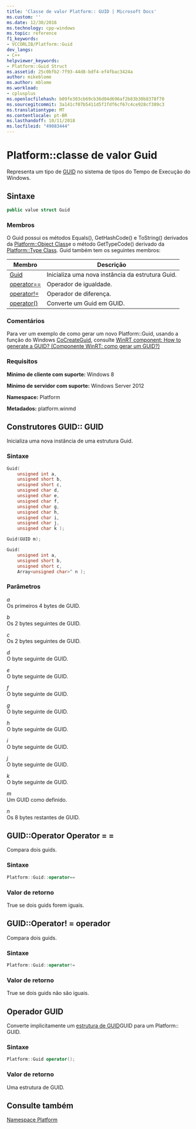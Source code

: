 ```yaml
---
title: 'Classe de valor Platform:: GUID | Microsoft Docs'
ms.custom: ''
ms.date: 12/30/2016
ms.technology: cpp-windows
ms.topic: reference
f1_keywords:
- VCCORLIB/Platform::Guid
dev_langs:
- C++
helpviewer_keywords:
- Platform::Guid Struct
ms.assetid: 25c0bfb2-7f93-44d8-bdf4-ef4fbac3424a
author: mikeblome
ms.author: mblome
ms.workload:
- cplusplus
ms.openlocfilehash: b09fe303cb69cb36d04d696af2b83b30b8378f70
ms.sourcegitcommit: 3a141cf07b5411d5f1fdf6cf67c4ce928cf389c3
ms.translationtype: MT
ms.contentlocale: pt-BR
ms.lasthandoff: 10/11/2018
ms.locfileid: "49083444"
---
```

# <a name="platformguid-value-class"></a>Platform::classe de valor Guid

Representa um tipo de [GUID](https://msdn.microsoft.com/library/windows/desktop/aa373931) no sistema de tipos do Tempo de Execução do Windows.

## <a name="syntax"></a>Sintaxe

```cpp
public value struct Guid
```

### <a name="members"></a>Membros

O Guid possui os métodos Equals(), GetHashCode() e ToString() derivados da [Platform::Object Class](../cppcx/platform-object-class.md)e o método GetTypeCode() derivado da [Platform::Type Class](../cppcx/platform-type-class.md). Guid também tem os seguintes membros:

|Membro|Descrição|
|------------|-----------------|
|[Guid](#ctor)|Inicializa uma nova instância da estrutura Guid.|
|[operator==](#operator-equality)|Operador de igualdade.|
|[operator!=](#operator-not-equal)|Operador de diferença.|
|[operator()](#operator-call)|Converte um Guid em GUID.|

### <a name="remarks"></a>Comentários

Para ver um exemplo de como gerar um novo Platform::Guid, usando a função do Windows [CoCreateGuid](/windows/desktop/api/combaseapi/nf-combaseapi-cocreateguid), consulte [WinRT component: How to generate a GUID? (Componente WinRT: como gerar um GUID?)](http://blogs.msdn.com/b/eternalcoding/archive/2013/03/25/winrt-component-how-to-generate-a-guid.aspx)

### <a name="requirements"></a>Requisitos

**Mínimo de cliente com suporte:** Windows 8

**Mínimo de servidor com suporte:** Windows Server 2012

**Namespace:** Platform

**Metadados:** platform.winmd

## <a name="ctor"></a> Construtores GUID:: GUID

Inicializa uma nova instância de uma estrutura Guid.

### <a name="syntax"></a>Sintaxe

```cpp
Guid(
    unsigned int a,
    unsigned short b,
    unsigned short c,
    unsigned char d,
    unsigned char e,
    unsigned char f,
    unsigned char g,
    unsigned char h,
    unsigned char i,
    unsigned char j,
    unsigned char k );

Guid(GUID m);

Guid(
    unsigned int a,
    unsigned short b,
    unsigned short c,
    Array<unsigned char>^ n );
```

### <a name="parameters"></a>Parâmetros

*a*<br/>
Os primeiros 4 bytes de GUID.

*b*<br/>
Os 2 bytes seguintes de GUID.

*c*<br/>
Os 2 bytes seguintes de GUID.

*d*<br/>
O byte seguinte de GUID.

*e*<br/>
O byte seguinte de GUID.

*f*<br/>
O byte seguinte de GUID.

*g*<br/>
O byte seguinte de GUID.

*h*<br/>
O byte seguinte de GUID.

*i*<br/>
O byte seguinte de GUID.

*j*<br/>
O byte seguinte de GUID.

*k*<br/>
O byte seguinte de GUID.

*m*<br/>
Um GUID como definido.

*n*<br/>
Os 8 bytes restantes de GUID.

## <a name="operator-equality"></a> GUID::Operator Operator = =

Compara dois guids.

### <a name="syntax"></a>Sintaxe

```cpp
Platform::Guid::operator==
```

### <a name="return-value"></a>Valor de retorno

True se dois guids forem iguais.

## <a name="operator-inequality"></a> GUID::Operator! = operador

Compara dois guids.

### <a name="syntax"></a>Sintaxe

```cpp
Platform::Guid::operator!=
```

### <a name="return-value"></a>Valor de retorno

True se dois guids não são iguais.

## <a name="operator-call"></a> Operador GUID

Converte implicitamente um [estrutura de GUID](https://msdn.microsoft.com/library/windows/desktop/aa373931)GUID para um Platform:: GUID.

### <a name="syntax"></a>Sintaxe

```cpp
Platform::Guid operator();
```

### <a name="return-value"></a>Valor de retorno

Uma estrutura de GUID.

## <a name="see-also"></a>Consulte também

[Namespace Platform](../cppcx/platform-namespace-c-cx.md)